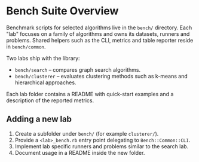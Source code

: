 # Bench Suite Overview

Benchmark scripts for selected algorithms live in the `bench/` directory. Each
"lab" focuses on a family of algorithms and owns its datasets, runners and
problems. Shared helpers such as the CLI, metrics and table reporter reside in
`bench/common`.

Two labs ship with the library:

* `bench/search` – compares graph search algorithms.
* `bench/clusterer` – evaluates clustering methods such as k-means and hierarchical approaches.

Each lab folder contains a README with quick-start examples and a description of the reported metrics.

## Adding a new lab

1. Create a subfolder under `bench/` (for example `clusterer/`).
2. Provide a `<lab>_bench.rb` entry point delegating to `Bench::Common::CLI`.
3. Implement lab specific runners and problems similar to the search lab.
4. Document usage in a README inside the new folder.
